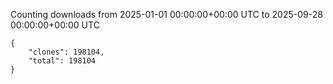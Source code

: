 
Counting downloads from 2025-01-01 00:00:00+00:00 UTC to 2025-09-28 00:00:00+00:00 UTC

```
{
    "clones": 198104,
    "total": 198104
}
```
